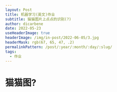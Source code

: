 ```yaml
---
layout: Post
title: 机器学习(英文)作业
subtitle: 猫猫图片上点点的识别(?)
author: dicarbene
date: 2022-05-23
useHeaderImage: true
headerImage: /img/in-post/2022-06-05/3.jpg
headerMask: rgb(67, 65, 47, .2)
permalinkPattern: /post/:year/:month/:day/:slug/
tags:
  - 作业
---
```


# 猫猫图?
